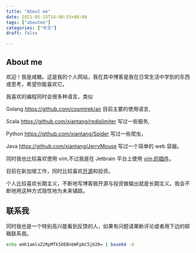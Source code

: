 ```yaml
---
title: "About me"
date: 2021-05-15T14:40:53+08:00
tags: ["aboutme"]
categories: ["中文"]
draft: false

---
```




## About me

欢迎！我是咸糖。这是我的个人网站，我在其中博客是我在日常生活中学到的东西或思考，希望你能喜欢它。    

我喜欢的编程同时会很多种语言，类似 

Golang https://github.com/cosmtrek/air 目前主要的使用语言,    

Scala https://github.com/xiantang/redislimiter 写过一些服务,    

Python https://github.com/xiantang/Spider 写过一些爬虫，

Java https://github.com/xiantang/JerryMouse 写过一个简单的 web 容器。

同时我也比较喜欢使用 vim,不过我是在 Jetbrain 平台上使用 [vim 的插件](https://github.com/xiantang/dotfile/blob/main/.ideavimrc)。

目前在新加坡工作，同时比较喜欢[开源](https://github.com/xiantang)和投资。



个人比较喜欢长期主义，不断地写博客做开源与投资做输出就是长期主义。我会不断地用这种方式隐性地为未来铺路。

## 联系我

同时我也是一个特别高兴能看到反馈的人，如果有问题请果断评论或者用下边的邮箱联系我。

```sh
echo emh1amluZ2RpMTk5OEBnbWFpbC5jb20= | base64 -d
```



 

   

